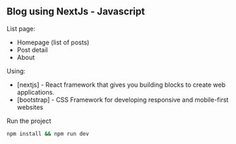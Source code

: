 ## Blog using NextJs - Javascript

List page:
- Homepage (list of posts)
- Post detail
- About

Using: 

- [nextjs] - React framework that gives you building blocks to create web applications.
- [bootstrap] -  CSS Framework for developing responsive and mobile-first websites


Run the project
```sh
npm install && npm run dev
```

